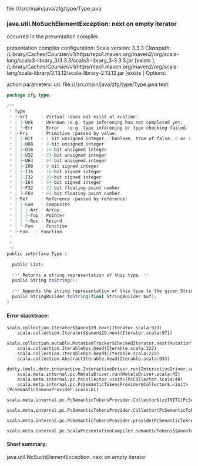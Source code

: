 file://<WORKSPACE>/src/main/java/zfg/type/Type.java
### java.util.NoSuchElementException: next on empty iterator

occurred in the presentation compiler.

presentation compiler configuration:
Scala version: 3.3.3
Classpath:
<HOME>/Library/Caches/Coursier/v1/https/repo1.maven.org/maven2/org/scala-lang/scala3-library_3/3.3.3/scala3-library_3-3.3.3.jar [exists ], <HOME>/Library/Caches/Coursier/v1/https/repo1.maven.org/maven2/org/scala-lang/scala-library/2.13.12/scala-library-2.13.12.jar [exists ]
Options:



action parameters:
uri: file://<WORKSPACE>/src/main/java/zfg/type/Type.java
text:
```scala
package zfg.type;

/**
 * Type
 * ├─Vrt     : Virtual (does not exist at runtime)
 * │ ├─Unk   : Unknown (e.g. type inferening has not completed yet)
 * │ └─Err   : Error   (e.g. type inferening or type checking failed)
 * ├─Pri     : Primitive (passed by value)
 * │ ├─Bit   : 1-bit unsigned integer, (boolean, true of false, 0 or 1)
 * │ ├─U08   : 8-bit unsigned integer
 * │ ├─U16   : 16-bit unsigned integer
 * │ ├─U32   : 32-bit unsigned integer
 * │ ├─U64   : 64-bit unsigned integer
 * │ ├─I08   : 8-bit signed integer
 * │ ├─I16   : 16-bit signed integer
 * │ ├─I32   : 32-bit signed integer
 * │ ├─I64   : 64-bit signed integer
 * │ ├─F32   : 32-bit floating-point number
 * │ └─F64   : 64-bit floating-point number
 * ├─Ref     : Reference (passed by reference)
 * │ ├─Com   : Composite
 * │ │ ├─Arr : Array
 * │ │ ├─Tup : Pointer
 * │ │ └─Rec : Record
 * │ └─Fun   : Function
 * ├─Fun   : Function
 *
 *
 */
public interface Type {

  public List<

  /** Returns a string representation of this type. */
  public String toString();

  /** Appends the string representation of this type to the given StringBuilder and returns it. */
  public StringBuilder toString(final StringBuilder buf);
}

```



#### Error stacktrace:

```
scala.collection.Iterator$$anon$19.next(Iterator.scala:973)
	scala.collection.Iterator$$anon$19.next(Iterator.scala:971)
	scala.collection.mutable.MutationTracker$CheckedIterator.next(MutationTracker.scala:76)
	scala.collection.IterableOps.head(Iterable.scala:222)
	scala.collection.IterableOps.head$(Iterable.scala:222)
	scala.collection.AbstractIterable.head(Iterable.scala:933)
	dotty.tools.dotc.interactive.InteractiveDriver.run(InteractiveDriver.scala:168)
	scala.meta.internal.pc.MetalsDriver.run(MetalsDriver.scala:45)
	scala.meta.internal.pc.PcCollector.<init>(PcCollector.scala:44)
	scala.meta.internal.pc.PcSemanticTokensProvider$Collector$.<init>(PcSemanticTokensProvider.scala:61)
	scala.meta.internal.pc.PcSemanticTokensProvider.Collector$lzyINIT1(PcSemanticTokensProvider.scala:61)
	scala.meta.internal.pc.PcSemanticTokensProvider.Collector(PcSemanticTokensProvider.scala:61)
	scala.meta.internal.pc.PcSemanticTokensProvider.provide(PcSemanticTokensProvider.scala:90)
	scala.meta.internal.pc.ScalaPresentationCompiler.semanticTokens$$anonfun$1(ScalaPresentationCompiler.scala:110)
```
#### Short summary: 

java.util.NoSuchElementException: next on empty iterator